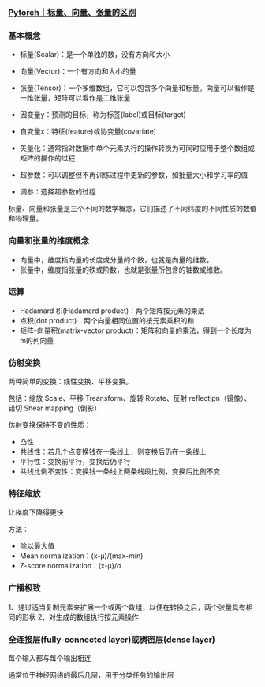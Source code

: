 ### [Pytorch｜标量、向量、张量的区别](https://www.cnblogs.com/zhangxuegold/p/17517066.html)

### 基本概念

- 标量(Scalar)：是一个单独的数，没有方向和大小
- 向量(Vector)：一个有方向和大小的量
- 张量(Tensor)：一个多维数组，它可以包含多个向量和标量。向量可以看作是一维张量，矩阵可以看作是二维张量

- 因变量y：预测的目标，称为标签(label)或目标(target)
- 自变量x：特征(feature)或协变量(covariate)

- 矢量化：通常指对数据中单个元素执行的操作转换为可同时应用于整个数组或矩阵的操作的过程
- 超参数：可以调整但不再训练过程中更新的参数，如批量大小和学习率的值
- 调参：选择超参数的过程

标量、向量和张量是三个不同的数学概念，它们描述了不同纬度的不同性质的数值和物理量。

### 向量和张量的维度概念

- 向量中，维度指向量的长度或分量的个数，也就是向量的维数。
- 张量中，维度指张量的秩或阶数，也就是张量所包含的轴数或维数。


### 运算

- Hadamard 积(Hadamard product)：两个矩阵按元素的乘法
- 点积(dot product)：两个向量相同位置的按元素乘积的和
- 矩阵-向量积(matrix-vector product)：矩阵和向量的乘法，得到一个长度为m的列向量

### 仿射变换

两种简单的变换：线性变换、平移变换。

包括：缩放 Scale、平移 Treansform、旋转 Rotate、反射 reflectipn（镜像）、错切 Shear mapping（倒影）

仿射变换保持不变的性质：

- 凸性
- 共线性：若几个点变换钱在一条线上，则变换后仍在一条线上
- 平行性：变换前平行，变换后仍平行
- 共线比例不变性：变换钱一条线上两条线段比例，变换后比例不变

### 特征缩放

让梯度下降得更快

方法：

- 除以最大值
- Mean normalization：(x-μ)/(max-min)
- Z-score normalization：(x-μ)/σ

### 广播极致

1、通过适当复制元素来扩展一个或两个数组，以便在转换之后，两个张量具有相同的形状
2、对生成的数组执行按元素操作

### 全连接层(fully-connected layer)或稠密层(dense layer)

每个输入都与每个输出相连

通常位于神经网络的最后几层，用于分类任务的输出层